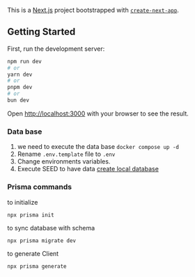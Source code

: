 This is a [Next.js](https://nextjs.org) project bootstrapped with [`create-next-app`](https://nextjs.org/docs/app/api-reference/cli/create-next-app).

## Getting Started

First, run the development server:

```bash
npm run dev
# or
yarn dev
# or
pnpm dev
# or
bun dev
```

Open [http://localhost:3000](http://localhost:3000) with your browser to see the result.

### Data base

1. we need to execute the data base ```docker compose up -d```
2. Rename `.env.template` file to `.env`
3. Change environments variables.
4. Execute SEED to have data [create local database](http://localhost:3000/api/seed)

### Prisma commands

to initialize

```npx prisma init```

to sync database with schema

```npx prisma migrate dev```

to generate Client

```npx prisma generate```

